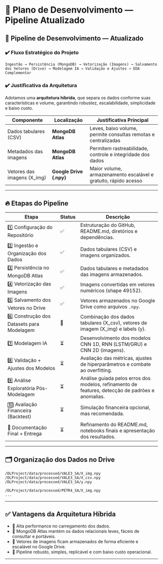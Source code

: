 # 🚀 Plano de Desenvolvimento — Pipeline Atualizado

## 📑 Pipeline de Desenvolvimento — Atualizado

### ✔️ Fluxo Estratégico do Projeto

```
Ingestão → Persistência (MongoDB) → Vetorização (Imagens) → Salvamento dos Vetores (Drive) → Modelagem IA → Validação e Ajustes → EDA Complementar
```

### ✔️ Justificativa da Arquitetura

Adotamos uma **arquitetura híbrida**, que separa os dados conforme suas características e volume, garantindo robustez, escalabilidade, simplicidade e baixo custo.

| Componente                       | Localização                       | Justificativa Principal                                          |
|-----------------------------------|------------------------------------|------------------------------------------------------------------|
| Dados tabulares (CSV)             | **MongoDB Atlas**                 | Leves, baixo volume, permite consultas remotas e centralizadas  |
| Metadados das imagens             | **MongoDB Atlas**                 | Permitem rastreabilidade, controle e integridade dos dados      |
| Vetores das imagens (X_img)       | **Google Drive (.npy)**            | Maior volume, armazenamento escalável e gratuito, rápido acesso |

---

## 🔥 Etapas do Pipeline

| Etapa                                    | Status   | Descrição                                                                                             |
| ----------------------------------------- | -------- | ----------------------------------------------------------------------------------------------------- |
| 1️⃣ Configuração do Repositório           | ✅       | Estruturação do GitHub, README.md, diretórios e dependências.                                        |
| 2️⃣ Ingestão e Organização dos Dados      | ✅       | Dados tabulares (CSV) e imagens organizados.                                                         |
| 3️⃣ Persistência no MongoDB Atlas         | ✅       | Dados tabulares e metadados das imagens armazenados.                                                 |
| 4️⃣ Vetorização das Imagens               | ✅       | Imagens convertidas em vetores numéricos (shape 49152).                                              |
| 5️⃣ Salvamento dos Vetores no Drive       | ✅       | Vetores armazenados no Google Drive como arquivos `.npy`.                                            |
| 6️⃣ Construção dos Datasets para Modelagem| 🚧       | Combinação dos dados tabulares (X_csv), vetores de imagem (X_img) e labels (y).                      |
| 7️⃣ Modelagem IA                          | ⏳       | Desenvolvimento dos modelos CNN 1D, RNN (LSTM/GRU) e CNN 2D (imagens).                               |
| 8️⃣ Validação + Ajustes dos Modelos       | ⏳       | Avaliação das métricas, ajustes de hiperparâmetros e combate ao overfitting.                         |
| 9️⃣ Análise Exploratória Pós-Modelagem    | ⏳       | Análise guiada pelos erros dos modelos, refinamento de features, detecção de padrões e anomalias.    |
| 🔟 Avaliação Financeira (Backtest)        | ⏳       | Simulação financeira opcional, mas recomendada.                                                      |
| 🏁 Documentação Final + Entrega           | ⏳       | Refinamento do README.md, notebooks finais e apresentação dos resultados.                            |

---

## 🗂️ Organização dos Dados no Drive

```
/DLProject/data/processed/VALE3_SA/X_img.npy
/DLProject/data/processed/VALE3_SA/X_csv.npy
/DLProject/data/processed/VALE3_SA/y.npy

/DLProject/data/processed/PETR4_SA/X_img.npy
...
```

---

## ✅ Vantagens da Arquitetura Híbrida

- 🚀 Alta performance no carregamento dos dados.
- 🔗 MongoDB Atlas mantém os dados relacionais leves, fáceis de consultar e portáveis.
- 💾 Vetores de imagens ficam armazenados de forma eficiente e escalável no Google Drive.
- 🎯 Pipeline robusto, simples, replicável e com baixo custo operacional.

---
